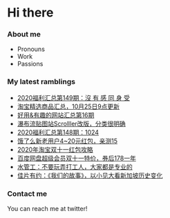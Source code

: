 # Hi there 

### About me
- Pronouns
- Work
- Passions 

### My latest ramblings
<!-- BLOGPOSTS:START -->
- [2020福利汇总第149期：沒 有 感 同 身 受](https://fuliba2020.net/2020149.html)
- [淘宝精选商品汇总，10月25日9点更新](https://fuliba2020.net/99.html)
- [好用&有趣的网站汇总第16期](https://fuliba2020.net/website16.html)
- [瀑布流贴图站Scrolller改版，分类很明确](https://fuliba2020.net/scrolller.html)
- [2020福利汇总第148期：1024](https://fuliba2020.net/2020148.html)
- [饿了么新老用户4~20元红包，亲测15](https://fuliba2020.net/eleme.html)
- [2020年淘宝双十一红包攻略](https://fuliba2020.net/20201111.html)
- [百度网盘超级会员双十一特价，券后178一年](https://fuliba2020.net/pan1111.html)
- [水管工：不要玩弄打工人，大家都是专业的](https://fuliba2020.net/plumber.html)
- [佳片有约：《我们的故事》，以小见大看新加坡历史变化](https://fuliba2020.net/long-long-time-ago.html)
<!-- BLOGPOSTS:END -->

### Contact me
You can reach me at twitter!
